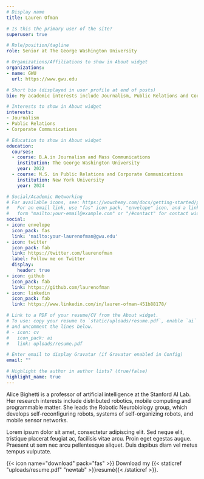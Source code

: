 ```yaml
---
# Display name
title: Lauren Ofman

# Is this the primary user of the site?
superuser: true

# Role/position/tagline
role: Senior at The George Washington University

# Organizations/Affiliations to show in About widget
organizations:
- name: GWU
  url: https://www.gwu.edu

# Short bio (displayed in user profile at end of posts)
bio: My academic interests include Journalism, Public Relations and Corporate Communications. 

# Interests to show in About widget
interests:
- Journalism 
- Public Relations
- Corporate Communications

# Education to show in About widget
education:
  courses:
  - course: B.A.in Journalism and Mass Communications
    institution: The George Washington University
    year: 2022
  - course: M.S. in Public Relations and Corporate Communications
    institution: New York University
    year: 2024

# Social/Academic Networking
# For available icons, see: https://wowchemy.com/docs/getting-started/page-builder/#icons
#   For an email link, use "fas" icon pack, "envelope" icon, and a link in the
#   form "mailto:your-email@example.com" or "/#contact" for contact widget.
social:
- icon: envelope
  icon_pack: fas
  link: 'mailto:your-laurenofman@gwu.edu'
- icon: twitter
  icon_pack: fab
  link: https://twitter.com/laurenofman
  label: Follow me on Twitter
  display:
    header: true
- icon: github
  icon_pack: fab
  link: https://github.com/laurenofman
- icon: linkedin
  icon_pack: fab
  link: https://www.linkedin.com/in/lauren-ofman-451b88178/

# Link to a PDF of your resume/CV from the About widget.
# To use: copy your resume to `static/uploads/resume.pdf`, enable `ai` icons in `params.toml`,
# and uncomment the lines below.
# - icon: cv
#   icon_pack: ai
#   link: uploads/resume.pdf

# Enter email to display Gravatar (if Gravatar enabled in Config)
email: ""

# Highlight the author in author lists? (true/false)
highlight_name: true
---
```


Alice Bighetti is a professor of artificial intelligence at the Stanford AI Lab. Her research interests include distributed robotics, mobile computing and programmable matter. She leads the Robotic Neurobiology group, which develops self-reconfiguring robots, systems of self-organizing robots, and mobile sensor networks.

Lorem ipsum dolor sit amet, consectetur adipiscing elit. Sed neque elit, tristique placerat feugiat ac, facilisis vitae arcu. Proin eget egestas augue. Praesent ut sem nec arcu pellentesque aliquet. Duis dapibus diam vel metus tempus vulputate.

{{< icon name="download" pack="fas" >}} Download my {{< staticref "uploads/resume.pdf" "newtab" >}}resumé{{< /staticref >}}.
